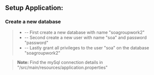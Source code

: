 ## **Setup Application:**

### Create a new database

>-  -- First create a new database with name "soagroupwork2"
>-  -- Second create a new user with name "soa" and password "password"
>-  -- Lastly grant all privileges to the user "soa" on the database "soagroupwork2"

> **Note:** Find the mySql connection details in "/src/main/resources/application.properties"

